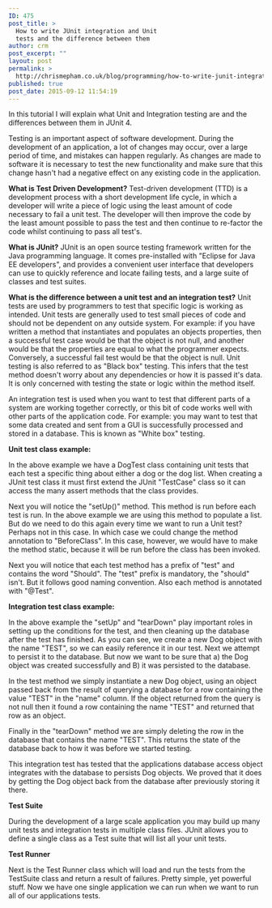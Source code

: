 ```yaml
---
ID: 475
post_title: >
  How to write JUnit integration and Unit
  tests and the difference between them
author: crm
post_excerpt: ""
layout: post
permalink: >
  http://chrismepham.co.uk/blog/programming/how-to-write-junit-integration-and-unit-tests-and-the-difference-between-them/
published: true
post_date: 2015-09-12 11:54:19
---
```

In this tutorial I will explain what Unit and Integration testing are and the differences between them in JUnit 4. 

Testing is an important aspect of software development. During the development of an application, a lot of changes may occur, over a large period of time, and mistakes can happen regularly. As changes are made to software it is necessary to test the new functionality and make sure that this change hasn't had a negative effect on any existing code in the application.

<strong>What is Test Driven Development?</strong>
Test-driven development (TTD) is a development process with a short development life cycle, in which a developer will write a piece of logic using the least amount of code necessary to fail a unit test. The developer will then improve the code by the least amount possible to pass the test and then continue to re-factor the code whilst continuing to pass all test's.

<strong>What is JUnit?</strong>
JUnit is an open source testing framework written for the Java programming language. It comes pre-installed with "Eclipse for Java EE developers", and provides a convenient user interface that developers can use to quickly reference and locate failing tests, and a large suite of classes and test suites.

<strong>What is the difference between a unit test and an integration test?</strong>
Unit tests are used by programmers to test that specific logic is working as intended. Unit tests are generally used to test small pieces of code and should not be dependent on any outside system. For example: if you have written a method that instantiates and populates an objects properties, then a successful test case would be that the object is not null, and another would be that the properties are equal to what the programmer expects. Conversely, a successful fail test would be that the object is null. Unit testing is also referred to as "Black box" testing. This infers that the test method doesn't worry about any dependencies or how it is passed it's data. It is only concerned with testing the state or logic within the method itself.

An integration test is used when you want to test that different parts of a system are working together correctly, or this bit of code works well with other parts of the application code. For example: you may want to test that some data created and sent from a GUI is successfully processed and stored in a database. This is known as "White box" testing.


<strong>Unit test class example:</strong>
<script src="https://gist.github.com/final60/aea11b27afc0861615c5.js"></script>
In the above example we have a DogTest class containing unit tests that each test a specific thing about either a dog or the dog list. When creating a JUnit test class it must first extend the JUnit "TestCase" class so it can access the many assert methods that the class provides.

Next you will notice the "setUp()" method. This method is run before each test is run. In the above example we are using this method to populate a list. But do we need to do this again every time we want to run a Unit test? Perhaps not in this case. In which case we could change the method annotation to "BeforeClass". In this case, however, we would have to make the method static, because it will be run before the class has been invoked.

Next you will notice that each test method has a prefix of "test" and contains the word "Should". The "test" prefix is mandatory, the "should" isn't. But it follows good naming convention. Also each method is annotated with "@Test".

<strong>Integration test class example:</strong>
<script src="https://gist.github.com/final60/294f5c4bcd9372d42453.js"></script>
In the above example the "setUp" and "tearDown" play important roles in setting up the conditions for the test, and then cleaning up the database after the test has finished. As you can see, we create a new Dog object with the name "TEST", so we can easily reference it in our test. Next we attempt to persist it to the database. But now we want to be sure that a) the Dog object was created successfully and B) it was persisted to the database.

In the test method we simply instantiate a new Dog object, using an object passed back from the result of querying a database for a row containing the value "TEST" in the "name" column. If the object returned from the query is not null then it found a row containing the name "TEST" and returned that row as an object.

Finally in the "tearDown" method we are simply deleting the row in the database that contains the name "TEST". This returns the state of the database back to how it was before we started testing. 

This integration test has tested that the applications database access object integrates with the database to persists Dog objects. We proved that it does by getting the Dog object back from the database after previously storing it there.

<strong>Test Suite</strong>
<script src="https://gist.github.com/final60/d07a06d9766ab39927b6.js"></script>
During the development of a large scale application you may build up many unit tests and integration tests in multiple class files. JUnit allows you to define a single class as a Test suite that will list all your unit tests.

<strong>Test Runner</strong>
<script src="https://gist.github.com/final60/2e88915ae4e73b26d0d8.js"></script>
Next is the Test Runner class which will load and run the tests from the TestSuite class and return a result of failures. Pretty simple, yet powerful stuff. Now we have one single application we can run when we want to run all of our applications tests.